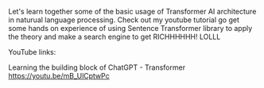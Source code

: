 Let's learn together some of the basic usage of Transformer AI architecture in naturual language processing.  Check out my youtube tutorial go get some hands on experience of using Sentence Transformer library to apply the theory and make a search engine to get RICHHHHHH! LOLLL

YouTube links:

Learning the building block of ChatGPT - Transformer 
https://youtu.be/mB_UlCptwPc


